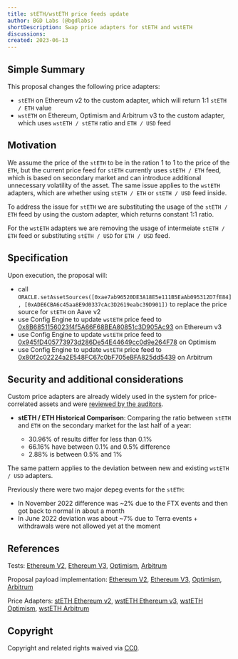 ```yaml
---
title: stETH/wstETH price feeds update
author: BGD Labs (@bgdlabs)
shortDescription: Swap price adapters for stETH and wstETH
discussions:
created: 2023-06-13
---
```


## Simple Summary

This proposal changes the following price adapters:

- `stETH` on Ethereum v2 to the custom adapter, which will return 1:1 `stETH / ETH` value
- `wstETH` on Ethereum, Optimism and Arbitrum v3 to the custom adapter, which uses `wstETH / stETH` ratio and `ETH / USD` feed

## Motivation

We assume the price of the `stETH` to be in the ration 1 to 1 to the price of the `ETH`, but the current price feed for `stETH` currently uses `stETH / ETH` feed, which is based on secondary market and can introduce additional unnecessary volatility of the asset. The same issue applies to the `wstETH` adapters, which are whether using `stETH / ETH` or `stETH / USD` feed inside.

To address the issue for `stETH` we are substituting the usage of the `stETH / ETH` feed by using the custom adapter, which returns constant 1:1 ratio.

For the `wstETH` adapters we are removing the usage of intermeiate `stETH / ETH` feed or substituting `stETH / USD` for `ETH / USD` feed.

## Specification

Upon execution, the proposal will:

- call `ORACLE.setAssetSources([0xae7ab96520DE3A18E5e111B5EaAb095312D7fE84], [0xADE6CBA6c45aa8E9d0337cAc3D2619eabc39D901])` to replace the price source for `stETH` on Aave v2
- use Config Engine to update `wstETH` price feed to [0x8B6851156023f4f5A66F68BEA80851c3D905Ac93](https://etherscan.io/address/0x8b6851156023f4f5a66f68bea80851c3d905ac93) on Ethereum v3
- use Config Engine to update `wstETH` price feed to [0x945fD405773973d286De54E44649cc0d9e264F78](https://arbiscan.io/address/0x945fd405773973d286de54e44649cc0d9e264f78) on Optimism
- use Config Engine to update `wstETH` price feed to [0x80f2c02224a2E548FC67c0bF705eBFA825dd5439](https://optimistic.etherscan.io/address/0x80f2c02224a2e548fc67c0bf705ebfa825dd5439) on Arbitrum

## Security and additional considerations

Custom price adapters are already widely used in the system for price-correlated assets and were [reviewed by the auditors](https://github.com/bgd-labs/cl-synchronicity-price-adapter).

- **stETH / ETH Historical Comparison**: Comparing the ratio between `stETH` and `ETH` on the secondary market for the last half of a year:

  - 30.96% of results differ for less than 0.1%
  - 66.16% have between 0.1% and 0.5% difference
  - 2.88% is between 0.5% and 1%

The same pattern applies to the deviation between new and existing `wstETH / USD` adapters.

Previously there were two major depeg events for the `stETH`:

- In November 2022 difference was ~2% due to the FTX events and then got back to normal in about a month
- In June 2022 deviation was about ~7% due to Terra events + withdrawals were not allowed yet at the moment

## References

Tests: [Ethereum V2](https://github.com/bgd-labs/aave-proposals/blob/main/src/AaveV2-V3PriceFeedsUpdate_20230613/AaveV2PriceFeedsUpdate_20230613_PayloadTest.t.sol), [Ethereum V3](https://github.com/bgd-labs/aave-proposals/blob/main/src/AaveV2-V3PriceFeedsUpdate_20230613/AaveV3PriceFeedsUpdate_20230613_PayloadTest.t.sol), [Optimism](https://github.com/bgd-labs/aave-proposals/blob/main/src/AaveV2-V3PriceFeedsUpdate_20230613/AaveV3OptPriceFeedsUpdate_20230613_PayloadTest.t.sol), [Arbitrum](https://github.com/bgd-labs/aave-proposals/blob/main/src/AaveV2-V3PriceFeedsUpdate_20230613/AaveV3ArbPriceFeedsUpdate_20230613_PayloadTest.t.sol)

Proposal payload implementation: [Ethereum V2](https://github.com/bgd-labs/aave-proposals/blob/main/src/AaveV2-V3PriceFeedsUpdate_20230613/AaveV2PriceFeedsUpdate_20230613_Payload.sol), [Ethereum V3](https://github.com/bgd-labs/aave-proposals/blob/main/src/AaveV2-V3PriceFeedsUpdate_20230613/AaveV3PriceFeedsUpdate_20230613_Payload.sol), [Optimism](https://github.com/bgd-labs/aave-proposals/blob/main/src/AaveV2-V3PriceFeedsUpdate_20230613/AaveV3OptPriceFeedsUpdate_20230613_Payload.sol), [Arbitrum](https://github.com/bgd-labs/aave-proposals/blob/main/src/AaveV2-V3PriceFeedsUpdate_20230613/AaveV3ArbPriceFeedsUpdate_20230613_Payload.sol)

Price Adapters: [stETH Ethereum v2](https://etherscan.io/address/0xade6cba6c45aa8e9d0337cac3d2619eabc39d901), [wstETH Ethereum v3](https://etherscan.io/address/0x8b6851156023f4f5a66f68bea80851c3d905ac93), [wstETH Optimism](https://optimistic.etherscan.io/address/0x80f2c02224a2e548fc67c0bf705ebfa825dd5439), [wstETH Arbitrum](https://arbiscan.io/address/0x945fd405773973d286de54e44649cc0d9e264f78)

## Copyright

Copyright and related rights waived via [CC0](https://creativecommons.org/publicdomain/zero/1.0/).
